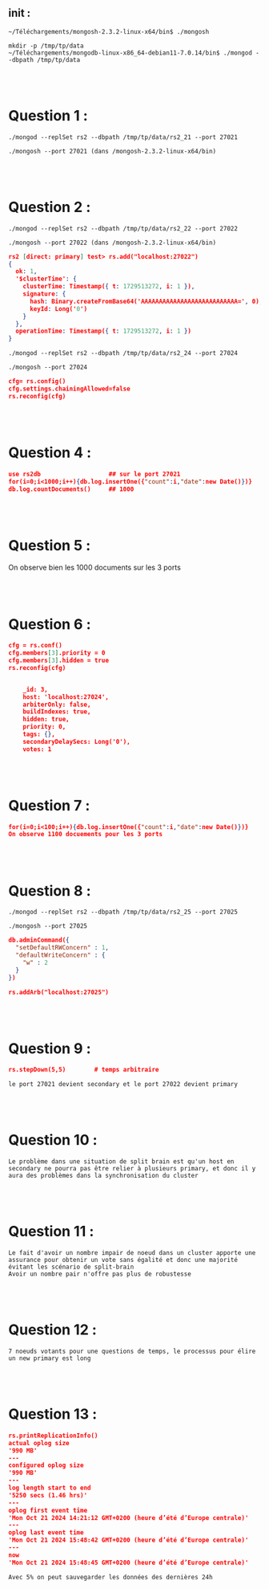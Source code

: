 ## init :

    ~/Téléchargements/mongosh-2.3.2-linux-x64/bin$ ./mongosh

    mkdir -p /tmp/tp/data
    ~/Téléchargements/mongodb-linux-x86_64-debian11-7.0.14/bin$ ./mongod --dbpath /tmp/tp/data

<br></br>

# Question 1 :

    ./mongod --replSet rs2 --dbpath /tmp/tp/data/rs2_21 --port 27021

    ./mongosh --port 27021 (dans /mongosh-2.3.2-linux-x64/bin)

<br></br>

# Question 2 :

    ./mongod --replSet rs2 --dbpath /tmp/tp/data/rs2_22 --port 27022

    ./mongosh --port 27022 (dans /mongosh-2.3.2-linux-x64/bin)

```json
rs2 [direct: primary] test> rs.add("localhost:27022")
{
  ok: 1,
  '$clusterTime': {
    clusterTime: Timestamp({ t: 1729513272, i: 1 }),
    signature: {
      hash: Binary.createFromBase64('AAAAAAAAAAAAAAAAAAAAAAAAAAA=', 0),
      keyId: Long('0')
    }
  },
  operationTime: Timestamp({ t: 1729513272, i: 1 })
}

```

    ./mongod --replSet rs2 --dbpath /tmp/tp/data/rs2_24 --port 27024

    ./mongosh --port 27024

```json
cfg= rs.config()
cfg.settings.chainingAllowed=false
rs.reconfig(cfg)
```

<br></br>

# Question 4 :

```json
use rs2db                   ## sur le port 27021
for(i=0;i<1000;i++){db.log.insertOne({"count":i,"date":new Date()})}
db.log.countDocuments()     ## 1000  
```

<br></br>

# Question 5 :

On observe bien les 1000 documents sur les 3 ports

<br></br>

# Question 6 :

```json
cfg = rs.conf()
cfg.members[3].priority = 0
cfg.members[3].hidden = true
rs.reconfig(cfg)


    _id: 3,
    host: 'localhost:27024',
    arbiterOnly: false,
    buildIndexes: true,
    hidden: true,
    priority: 0,
    tags: {},
    secondaryDelaySecs: Long('0'),
    votes: 1

```

<br></br>

# Question 7 :

```json
for(i=0;i<100;i++){db.log.insertOne({"count":i,"date":new Date()})}
On observe 1100 docuements pour les 3 ports
```

<br></br>

# Question 8 :

    ./mongod --replSet rs2 --dbpath /tmp/tp/data/rs2_25 --port 27025

    ./mongosh --port 27025

```json
db.adminCommand({
  "setDefaultRWConcern" : 1,
  "defaultWriteConcern" : {
    "w" : 2
  }
})

rs.addArb("localhost:27025")
```

<br></br>

# Question 9 :

```json
rs.stepDown(5,5)        # temps arbitraire
```

    le port 27021 devient secondary et le port 27022 devient primary

<br></br>

# Question 10 :

    Le problème dans une situation de split brain est qu'un host en secondary ne pourra pas être relier à plusieurs primary, et donc il y aura des problèmes dans la synchronisation du cluster


<br></br>

# Question 11 :

    Le fait d'avoir un nombre impair de noeud dans un cluster apporte une assurance pour obtenir un vote sans égalité et donc une majorité évitant les scénario de split-brain
    Avoir un nombre pair n'offre pas plus de robustesse

<br></br>

# Question 12 :

    7 noeuds votants pour une questions de temps, le processus pour élire un new primary est long

<br></br>

# Question 13 :

```json 
rs.printReplicationInfo()
actual oplog size
'990 MB'
---
configured oplog size
'990 MB'
---
log length start to end
'5250 secs (1.46 hrs)'
---
oplog first event time
'Mon Oct 21 2024 14:21:12 GMT+0200 (heure d’été d’Europe centrale)'
---
oplog last event time
'Mon Oct 21 2024 15:48:42 GMT+0200 (heure d’été d’Europe centrale)'
---
now
'Mon Oct 21 2024 15:48:45 GMT+0200 (heure d’été d’Europe centrale)'
```

    Avec 5% on peut sauvegarder les données des dernières 24h



